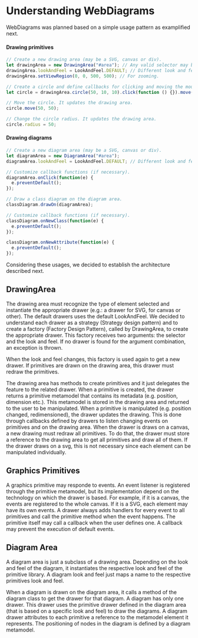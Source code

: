 # Understanding WebDiagrams

WebDiagrams was planned based on a simple usage pattern as examplified next.

#### Drawing primitives
```javascript
// Create a new drawing area (may be a SVG, canvas or div).
let drawingArea = new DrawingArea("#area"); // Any valid selector may be used here.
drawingArea.lookAndFeel = LookAndFeel.DEFAULT; // Different look and feel may be implemented.
drawingArea.setViewRegion(0, 0, 500, 500); // For zooming.

// Create a circle and define callbacks for clicking and moving the mouse over the circle.
let circle = drawingArea.circle(50, 10, 10).click(function () {}).move(function () {});

// Move the circle. It updates the drawing area.
circle.move(50, 50);

// Change the circle radius. It updates the drawing area.
circle.radius = 50;
```
#### Drawing diagrams
```javascript
// Create a new diagram area (may be a SVG, canvas or div).
let diagramArea = new DiagramArea("#area"); 
diagramArea.lookAndFeel = LookAndFeel.DEFAULT; // Different look and feel may be implemented.

// Customize callback functions (if necessary).
diagramArea.onClick(function(e) {
  e.preventDefault();
});

// Draw a class diagram on the diagram area.
classDiagram.drawOn(diagramArea);

// Customize callback functions (if necessary).
classDiagram.onNewClass(function(e) {
  e.preventDefault();
});

classDiagram.onNewAttribute(function(e) {
  e.preventDefault();
});
```

Considering these usages, we decided to establish the architecture described next.

## DrawingArea

The drawing area must recognize the type of element selected and instantiate the appropriate drawer (e.g.: a drawer for SVG, for canvas or other). The default drawers uses the default LookAndFeel. We decided to understand each drawer as a strategy (Strategy design pattern) and to create a factory (Factory Design Pattern), called by DrawingArea, to create the appropriate drawer. This factory receives two arguments: the selector and the look and feel. If no drawer is found for the argument combination, an exception is thrown.

When the look and feel changes, this factory is used again to get a new drawer. If primitives are drawn on the drawing area, this drawer must redraw the primitives.

The drawing area has methods to create primitives and it just delegates the feature to the related drawer. When a primitive is created, the drawer returns a primitive metamodel that contains its metadata (e.g. position, dimension etc.). This metamodel is stored in the drawing area and returned to the user to be manipulated. When a primitive is manipulated (e.g. position changed, redimensioned), the drawer updates the drawing. This is done through callbacks defined by drawers to listen changing events on primitives and on the drawing area. When the drawer is draws on a canvas, a new drawing must redraw all primitives. To do that, the drawer must store a reference to the drawing area to get all primitives and draw all of them. If the drawer draws on a svg, this is not necessary since each element can be manipulated individually.

## Graphics Primitives

A graphics primitive may responde to events. An event listener is registered through the primitive metamodel, but its implementation depend on the technology on which the drawer is based. For example, if it is a canvas, the events are registered to the whole canvas. If it is a SVG, each element may have its own events. A drawer always adds handlers for every event to all primitives and call the primitive method when the event happens. The primitive itself may call a callback when the user defines one. A callback may prevent the execution of default events.

## Diagram Area

A diagram area is just a subclass of a drawing area. Depending on the look and feel of the diagram, it instantiates the respective look and feel of the primitive library. A diagram look and feel just maps a name to the respective primitives look and feel.

When a diagram is drawn on the diagram area, it calls a method of the diagram class to get the drawer for that diagram. A diagram has only one drawer. This drawer uses the primitive drawer defined in the diagram area (that is based on a specific look and feel) to draw the diagrams. A diagram drawer attributes to each primitive a reference to the metamodel element it represents. The positioning of nodes in the diagram is defined by a diagram metamodel.

